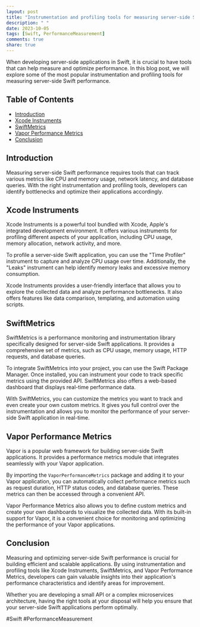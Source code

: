 ```yaml
---
layout: post
title: "Instrumentation and profiling tools for measuring server-side Swift performance"
description: " "
date: 2023-10-05
tags: [Swift, PerformanceMeasurement]
comments: true
share: true
---
```


When developing server-side applications in Swift, it is crucial to have tools that can help measure and optimize performance. In this blog post, we will explore some of the most popular instrumentation and profiling tools for measuring server-side Swift performance.

## Table of Contents
- [Introduction](#introduction)
- [Xcode Instruments](#xcode-instruments)
- [SwiftMetrics](#swiftmetrics)
- [Vapor Performance Metrics](#vapor-performance-metrics)
- [Conclusion](#conclusion)

## Introduction
Measuring server-side Swift performance requires tools that can track various metrics like CPU and memory usage, network latency, and database queries. With the right instrumentation and profiling tools, developers can identify bottlenecks and optimize their applications accordingly.

## Xcode Instruments
Xcode Instruments is a powerful tool bundled with Xcode, Apple's integrated development environment. It offers various instruments for profiling different aspects of your application, including CPU usage, memory allocation, network activity, and more.

To profile a server-side Swift application, you can use the "Time Profiler" instrument to capture and analyze CPU usage over time. Additionally, the "Leaks" instrument can help identify memory leaks and excessive memory consumption.

Xcode Instruments provides a user-friendly interface that allows you to explore the collected data and analyze performance bottlenecks. It also offers features like data comparison, templating, and automation using scripts.

## SwiftMetrics
SwiftMetrics is a performance monitoring and instrumentation library specifically designed for server-side Swift applications. It provides a comprehensive set of metrics, such as CPU usage, memory usage, HTTP requests, and database queries.

To integrate SwiftMetrics into your project, you can use the Swift Package Manager. Once installed, you can instrument your code to track specific metrics using the provided API. SwiftMetrics also offers a web-based dashboard that displays real-time performance data.

With SwiftMetrics, you can customize the metrics you want to track and even create your own custom metrics. It gives you full control over the instrumentation and allows you to monitor the performance of your server-side Swift application in real-time.

## Vapor Performance Metrics
Vapor is a popular web framework for building server-side Swift applications. It provides a performance metrics module that integrates seamlessly with your Vapor application.

By importing the `VaporPerformanceMetrics` package and adding it to your Vapor application, you can automatically collect performance metrics such as request duration, HTTP status codes, and database queries. These metrics can then be accessed through a convenient API.

Vapor Performance Metrics also allows you to define custom metrics and create your own dashboards to visualize the collected data. With its built-in support for Vapor, it is a convenient choice for monitoring and optimizing the performance of your Vapor applications.

## Conclusion
Measuring and optimizing server-side Swift performance is crucial for building efficient and scalable applications. By using instrumentation and profiling tools like Xcode Instruments, SwiftMetrics, and Vapor Performance Metrics, developers can gain valuable insights into their application's performance characteristics and identify areas for improvement.

Whether you are developing a small API or a complex microservices architecture, having the right tools at your disposal will help you ensure that your server-side Swift applications perform optimally.

\#Swift #PerformanceMeasurement